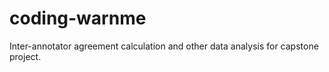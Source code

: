 # coding-warnme
Inter-annotator agreement calculation and other data analysis for capstone project. 

